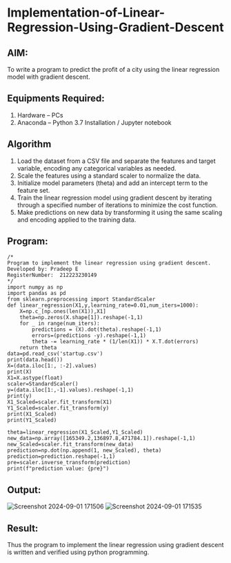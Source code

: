 # Implementation-of-Linear-Regression-Using-Gradient-Descent

## AIM:
To write a program to predict the profit of a city using the linear regression model with gradient descent.

## Equipments Required:
1. Hardware – PCs
2. Anaconda – Python 3.7 Installation / Jupyter notebook

## Algorithm
1. Load the dataset from a CSV file and separate the features and target variable, encoding any categorical variables as needed.
2. Scale the features using a standard scaler to normalize the data.
3. Initialize model parameters (theta) and add an intercept term to the feature set.
4. Train the linear regression model using gradient descent by iterating through a specified number of iterations to minimize the cost function.
5. Make predictions on new data by transforming it using the same scaling and encoding applied to the training data. 

## Program:
```
/*
Program to implement the linear regression using gradient descent.
Developed by: Pradeep E
RegisterNumber:  212223230149
*/
import numpy as np 
import pandas as pd
from sklearn.preprocessing import StandardScaler
def linear_regression(X1,y,learning_rate=0.01,num_iters=1000):
    X=np.c_[np.ones(len(X1)),X1]
    theta=np.zeros(X.shape[1]).reshape(-1,1)
    for _ in range(num_iters):
        predictions = (X).dot(theta).reshape(-1,1)
        errors=(predictions -y).reshape(-1,1)
        theta -= learning_rate * (1/len(X1)) * X.T.dot(errors)
    return theta
data=pd.read_csv('startup.csv')
print(data.head())
X=(data.iloc[1:, :-2].values)
print(X)
X1=X.astype(float)
scaler=StandardScaler()
y=(data.iloc[1:,-1].values).reshape(-1,1)
print(y)
X1_Scaled=scaler.fit_transform(X1)
Y1_Scaled=scaler.fit_transform(y)
print(X1_Scaled)
print(Y1_Scaled)

theta=linear_regression(X1_Scaled,Y1_Scaled)
new_data=np.array([165349.2,136897.8,471784.1]).reshape(-1,1)
new_Scaled=scaler.fit_transform(new_data)
prediction=np.dot(np.append(1, new_Scaled), theta)
prediction=prediction.reshape(-1,1)
pre=scaler.inverse_transform(prediction)
print(f"prediction value: {pre}")
```

## Output:

![Screenshot 2024-09-01 171506](https://github.com/user-attachments/assets/ec75ae71-7cb9-4450-bb95-f44201f9e8e8)
![Screenshot 2024-09-01 171535](https://github.com/user-attachments/assets/2610cdb8-766c-4557-acc4-6cb9863ad771)

## Result:
Thus the program to implement the linear regression using gradient descent is written and verified using python programming.
